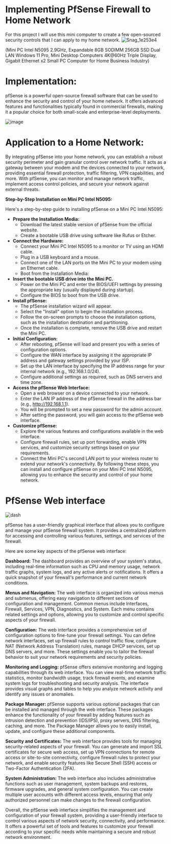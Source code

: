 # Implementing PfSense Firewall to Home Network 
For this project I will use this mini computer to create a few open-sourced security controls that I can apply to my home network.
![Snag_1e253e4](https://github.com/HPastoral/AlienVault-HomeSIEM/assets/135756003/172f8429-057f-4206-8022-242759ec0045)

(Mini PC Intel N5095 2.9GHz, Expandable 8GB SODIMM 256GB SSD Dual LAN Windows 11 Pro, Mini Desktop Computers 4K@60Hz Triple Display, Gigabit Ethernet x2 Small PC Computer for Home Business Industry)

# Implementation:
pfSense is a powerful open-source firewall software that can be used to enhance the security and control of your home network. It offers advanced features and functionalities typically found in commercial firewalls, making it a popular choice for both small-scale and enterprise-level deployments.

![image](https://github.com/HPastoral/PfSense-Firewall/assets/135756003/9a74c2ec-29c0-4b8f-a52d-ca9fc4bf25f4)

# Application to a Home Network:

By integrating pfSense into your home network, you can establish a robust security perimeter and gain granular control over network traffic. It acts as a gateway between your modem and the devices connected to your network, providing essential firewall protection, traffic filtering, VPN capabilities, and more. With pfSense, you can monitor and manage network traffic, implement access control policies, and secure your network against external threats.

**Step-by-Step Installation on Mini PC Intel N5095:**

Here's a step-by-step guide to installing pfSense on a Mini PC Intel N5095:

-  **Prepare the Installation Media:**
    -  Download the latest stable version of pfSense from the official website.
    -  Create a bootable USB drive using software like Rufus or Etcher.
-  **Connect the Hardware:**
    - Connect your Mini PC Intel N5095 to a monitor or TV using an HDMI cable.
    - Plug in a USB keyboard and a mouse.
    - Connect one of the LAN ports on the Mini PC to your modem using an Ethernet cable.
    - Boot from the Installation Media:
-  **Insert the bootable USB drive into the Mini PC.**
    -  Power on the Mini PC and enter the BIOS/UEFI settings by pressing the appropriate key (usually displayed during startup).
    -  Configure the BIOS to boot from the USB drive.
-  **Install pfSense:**
    -  The pfSense installation wizard will appear.
    -  Select the "Install" option to begin the installation process.
    -  Follow the on-screen prompts to choose the installation options, such as the installation destination and partitioning.
    -  Once the installation is complete, remove the USB drive and restart the Mini PC.
-  **Initial Configuration:**
    -  After rebooting, pfSense will load and present you with a series of configuration options.
    -  Configure the WAN interface by assigning it the appropriate IP address and gateway settings provided by your ISP.
    -  Set up the LAN interface by specifying the IP address range for your internal network (e.g., 192.168.1.0/24).
    -  Configure additional settings as required, such as DNS servers and time zone.
-  **Access the pfSense Web Interface:**
    -  Open a web browser on a device connected to your network.
    -  Enter the LAN IP address of the pfSense firewall in the address bar (e.g., http://192.168.1.1).
    -  You will be prompted to set a new password for the admin account.
    -  After setting the password, you will gain access to the pfSense web interface.
-  **Customize pfSense:**
    -  Explore the various features and configurations available in the web interface.
    -  Configure firewall rules, set up port forwarding, enable VPN services, and customize security settings based on your requirements.
    -  Connect the Mini PC's second LAN port to your wireless router to extend your network's connectivity.
By following these steps, you can install and configure pfSense on your Mini PC Intel N5095, allowing you to enhance the security and control of your home network.

# PfSense Web interface

![dash](https://github.com/HPastoral/PfSense-Firewall/assets/135756003/d9c88d96-464e-417a-a3e6-c1361a44fd26)

pfSense has a user-friendly graphical interface that allows you to configure and manage your pfSense firewall system. It provides a centralized platform for accessing and controlling various features, settings, and services of the firewall.

Here are some key aspects of the pfSense web interface:

**Dashboard:** The dashboard provides an overview of your system's status, including real-time information such as CPU and memory usage, network traffic graphs, system logs, and any active alerts or notifications. It offers a quick snapshot of your firewall's performance and current network conditions.

**Menus and Navigation:** The web interface is organized into various menus and submenus, offering easy navigation to different sections of configuration and management. Common menus include Interfaces, Firewall, Services, VPN, Diagnostics, and System. Each menu contains related settings and options, allowing you to customize and control specific aspects of your firewall.

**Configuration:** The web interface provides a comprehensive set of configuration options to fine-tune your firewall settings. You can define network interfaces, set up firewall rules to control traffic flow, configure NAT (Network Address Translation) rules, manage DHCP services, set up DNS servers, and more. These settings enable you to tailor the firewall behavior to suit your network requirements and security policies.

**Monitoring and Logging:** pfSense offers extensive monitoring and logging capabilities through its web interface. You can view real-time network traffic statistics, monitor bandwidth usage, track firewall events, and examine system logs for troubleshooting and security analysis. The interface provides visual graphs and tables to help you analyze network activity and identify any issues or anomalies.

**Package Manager:** pfSense supports various optional packages that can be installed and managed through the web interface. These packages enhance the functionality of your firewall by adding features such as intrusion detection and prevention (IDS/IPS), proxy servers, DNS filtering, caching, and more. The Package Manager allows you to easily install, update, and configure these additional components.

**Security and Certificates:** The web interface provides tools for managing security-related aspects of your firewall. You can generate and import SSL certificates for secure web access, set up VPN connections for remote access or site-to-site connectivity, configure firewall rules to protect your network, and enable security features like Secure Shell (SSH) access or Two-Factor Authentication (2FA).

**System Administration:** The web interface also includes administrative functions such as user management, system backups and restores, firmware upgrades, and general system configuration. You can create multiple user accounts with different access levels, ensuring that only authorized personnel can make changes to the firewall configuration.

Overall, the pfSense web interface simplifies the management and configuration of your firewall system, providing a user-friendly interface to control various aspects of network security, connectivity, and performance. It offers a powerful set of tools and features to customize your firewall according to your specific needs while maintaining a secure and robust network environment.
